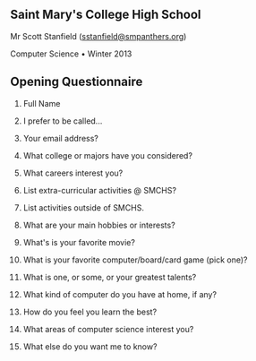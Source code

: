 ## Saint Mary's College High School
Mr Scott Stanfield  (sstanfield@smpanthers.org)  

Computer Science • Winter 2013

## Opening Questionnaire

1. Full Name  

2. I prefer to be called...  

3. Your email address?  

4. What college or majors have you considered?  

5. What careers interest you?  

6. List extra-curricular activities @ SMCHS?  

7. List activities outside of SMCHS.  

8. What are your main hobbies or interests?  

9. What's is your favorite movie?  

10. What is your favorite computer/board/card game (pick one)?  

11. What is one, or some, or your greatest talents?  

12. What kind of computer do you have at home, if any?  

13. How do you feel you learn the best?  

14. What areas of computer science interest you?  

15. What else do you want me to know?  


